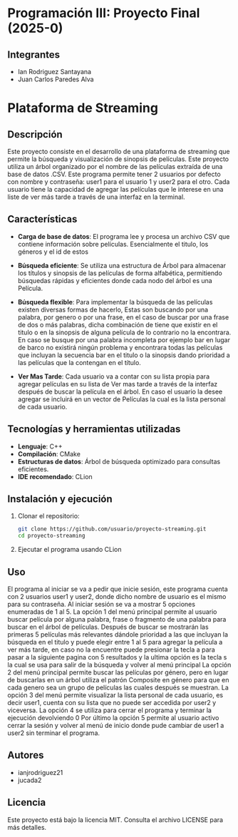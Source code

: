 # Programación III: Proyecto Final (2025-0)

## Integrantes
- Ian Rodriguez Santayana
- Juan Carlos Paredes Alva

# Plataforma de Streaming

## Descripción

Este proyecto consiste en el desarrollo de una plataforma de streaming que permite la búsqueda y visualización de sinopsis de películas. Este proyecto utiliza un árbol organizado por el nombre de las películas extraída de una base de datos .CSV. Este programa permite tener 2 usuarios por defecto con nombre y contraseña: user1 para el usuario 1 y user2 para el otro. Cada usuario tiene la capacidad de agregar las películas que le interese en una liste de ver más tarde a través de una interfaz en la terminal.

## Características

- **Carga de base de datos**: El programa lee y procesa un archivo CSV que contiene información sobre películas. Esencialmente el titulo, los géneros y el id de estos
- **Búsqueda eficiente**: Se utiliza una estructura de Árbol para almacenar los títulos y sinopsis de las películas de forma alfabética, permitiendo búsquedas rápidas y eficientes donde cada nodo del árbol es una Película. 
- **Búsqueda flexible**:
  Para implementar la búsqueda de las películas existen diversas formas de hacerlo, Estas son buscando por una palabra, por genero o por una frase, en el caso de buscar por una frase de dos o más palabras, dicha combinación de tiene que existir en el titulo o en la sinopsis de alguna película de lo contrario no la encontrara. En caso se busque por una palabra incompleta por ejemplo bar en lugar de barco no existirá ningún problema y encontrara todas las películas que incluyan la secuencia bar en el titulo o la sinopsis dando prioridad a las películas que la contengan en el título.

- **Ver Mas Tarde**:
  Cada usuario va a contar con su lista propia para agregar películas en su lista de Ver mas tarde a través de la interfaz después de buscar la película en el árbol. En caso el usuario la desee agregar se incluirá en un vector de Películas la cual es la lista personal de cada usuario.
  

## Tecnologías y herramientas utilizadas

- **Lenguaje**: C++
- **Compilación**: CMake
- **Estructuras de datos**: Árbol de búsqueda optimizado para consultas eficientes.
- **IDE recomendado**: CLion

## Instalación y ejecución

1. Clonar el repositorio:
   ```bash
   git clone https://github.com/usuario/proyecto-streaming.git
   cd proyecto-streaming

2. Ejecutar el programa usando CLion
   
## Uso
El programa al iniciar se va a pedir que inicie sesión, este programa cuenta con 2 usuarios user1 y user2, donde dicho nombre de usuario es el mismo para su contraseña. Al iniciar sesión se va a mostrar 5 opciones enumeradas de 1 al 5.
La opción 1 del menú principal permite al usuario buscar película por alguna palabra, frase o fragmento de una palabra para buscar en el árbol de películas. Después de buscar se mostrarán las primeras 5 películas más relevantes dándole prioridad a las que incluyan la búsqueda en el titulo y puede elegir entre 1 al 5 para agregar la película a ver más tarde, en caso no la encuentre puede presionar la tecla a para pasar a la siguiente pagina con 5 resultados y la ultima opción es la tecla s la cual se usa para salir de la búsqueda y volver al menú principal
La opción 2 del menú principal permite buscar las películas por género, pero en lugar de buscarlas en un árbol utiliza el patrón Composite en género para que en cada genero sea un grupo de películas las cuales después se muestran.
La opción 3 del menú permite visualizar la lista personal de cada usuario, es decir user1, cuenta con su lista que no puede ser accedida por user2 y viceversa.
La opción 4 se utiliza para cerrar el programa y terminar la ejecución devolviendo 0
Por último la opción 5 permite al usuario activo cerrar la sesión y volver al menú de inicio donde pude cambiar de user1 a user2 sin terminar el programa.

## Autores
- ianjrodriguez21
- jucada2
  
## Licencia
Este proyecto está bajo la licencia MIT. Consulta el archivo LICENSE para más detalles.

